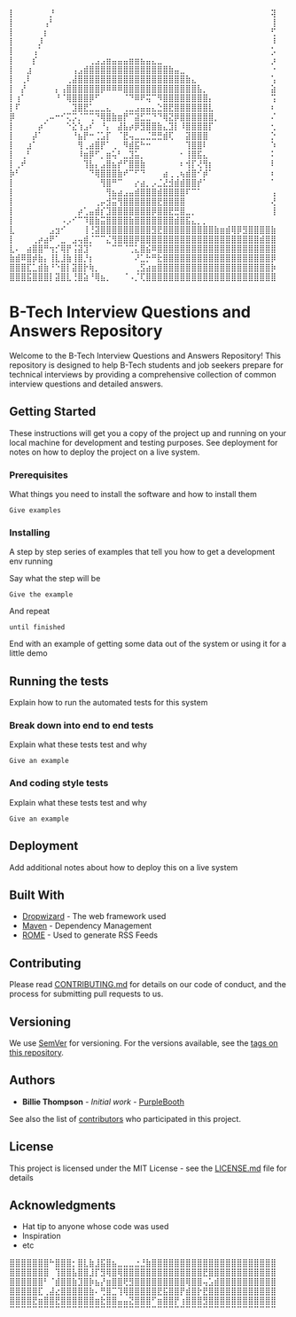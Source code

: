 


⡇⠀⠀⠀⠀⠀⠀⡘⠀⠀⠀⠀⠀⠀⠀⠀⠀⠀⠀⠀⠀⠀⠀⠀⠀⠀⠀⠀⠀⠀⠀⠀⠀⠀⠀⠀⠀⠀⠀⠀⠀⠀⠀⠀⠀⠀⢽
⡇⠀⠀⠀⠀⠀⢠⠃⠀⠀⠀⠀⠀⠀⠀⠀⠀⠀⠀⠀⠀⠀⠀⠀⠀⠀⠀⠀⠀⠀⠀⠀⠀⠀⠀⠀⠀⠀⠀⠀⠀⠀⠀⠀⠀⠀⢸
⡇⠀⠀⠀⠀⠀⡆⠀⠀⠀⠀⠀⠀⠀⠀⠀⠀⠀⠀⠀⠀⠀⠀⠀⠀⠀⠀⠀⠀⠀⠀⠀⠀⠀⠀⠀⠀⠀⠀⠀⠀⠀⠀⠀⠀⠀⢋
⡇⠀⠀⠀⠀⡸⠀⠀⠀⠀⠀⠀⠀⠀⠀⠀⠀⠀⠀⠀⠀⠀⠀⠀⠀⠀⠀⠀⠀⠀⠀⠀⠀⠀⠀⠀⠀⠀⠀⠀⠀⠀⠀⠀⠀⠀⠸
⡇⠀⠀⠀⢠⠁⠀⠀⠀⠀⠀⠀⠀⠀⠀⠀⠀⠀⠀⠀⠀⠀⠀⠀⠀⠀⠀⠀⠀⠀⠀⠀⠀⠀⠀⠀⠀⠀⠀⠀⠀⠀⠀⠀⠀⠀⡡
⡇⠀⠀⠀⡎⠀⠀⠀⠀⠀⠀⠀⠀⠀⢀⣠⣠⣶⣤⣤⣤⣶⣶⣦⣤⣄⣀⠀⠀⠀⠀⠀⠀⠀⠀⠀⠀⠀⠀⠀⠀⠀⠀⠀⠀⠀⡰
⡇⠀⠀⣰⠀⠀⠀⠀⠀⠀⠀⢠⣠⣾⣿⣿⣿⣿⣿⣿⣿⣿⣿⣿⣿⣿⣿⣿⣷⣤⣀⠀⠀⠀⠀⠀⠀⠀⠀⠀⠀⠀⠀⠀⠀⠀⠐
⡇⠀⢀⠇⠀⠀⠀⠀⠀⠀⢀⣼⣿⣿⣿⣿⣿⣿⣿⣿⣿⣿⣿⣿⣿⣿⣿⣿⣿⣿⣿⣷⣄⠀⠀⠀⠀⠀⠀⠀⠀⠀⠀⠀⠀⠀⢡
⡇⠀⡜⠀⠀⠀⠀⠀⡄⢠⣿⣿⣿⣿⣿⣿⡿⠿⠿⠿⣿⣿⣿⣿⣿⣿⣿⣿⣿⣿⣿⣿⣿⣧⡀⠀⠀⠀⠀⠀⠀⠀⠀⠀⠀⠀⣵
⡇⢰⠁⠀⠀⠀⠀⠀⠘⠈⢿⣿⣿⣿⡿⠋⠀⠀⠀⠀⠈⠙⠿⠟⢭⠉⠻⣿⣿⣿⣿⣿⣿⣿⣿⡄⠀⠀⠀⠀⠀⠀⠀⠀⠀⠀⢩
⡇⠏⠀⠀⠀⠀⠀⠀⠀⠀⠀⣹⣿⣟⣁⣀⣀⣄⠀⠀⢀⣀⣠⣤⣤⣄⣑⣿⣟⣿⣿⣿⣿⣿⣿⣇⠀⠀⠀⠀⠀⠀⠀⠀⠀⠀⠆
⡿⠀⠀⠀⠀⠀⢀⠤⠒⠊⢍⡩⡈⠉⢉⠙⢿⣿⣷⣶⡟⠉⣽⣋⣉⠙⠙⢿⣝⡿⣿⣿⣿⣿⣿⣿⡀⠀⠀⠀⠀⠀⠀⠀⠀⠀⠌
⡇⠀⠀⠀⠀⡴⠁⠀⠀⠀⠑⣕⢱⣠⠎⠀⠘⡄⠀⣼⣧⡴⡿⣻⣿⣿⣷⣄⣹⡇⠸⣿⣿⣿⣿⡏⠀⠀⠀⠀⠀⠀⠀⠀⠀⠀⢂
⡇⠀⠀⠀⡼⠁⠀⠀⠀⠀⠀⠘⣦⡟⠒⢈⣡⡏⠀⠈⣟⢤⣀⣀⣈⣛⣛⣾⢏⠀⠀⣽⣿⣿⣿⠀⠀⠀⠀⠀⠀⠀⠀⠀⠀⠀⡑
⡇⠀⠀⣰⠁⠀⠀⠀⠀⠀⠀⠀⢻⢀⣴⣿⡟⠁⢀⠀⠻⣾⣯⠓⠒⠀⠀⠀⠀⠀⠀⢹⣿⣿⠇⠀⠀⠀⠀⠀⠀⠀⠀⠀⠀⠀⠱
⡇⠀⢀⠃⠀⠀⠀⠀⠀⠀⠀⠀⠸⣶⡿⠋⡀⣶⢥⠃⣀⣹⣥⡀⠀⠀⠀⠀⠀⠀⠂⢸⣿⣯⣄⠀⠀⠀⠀⠀⠀⠀⠀⠀⠀⠀⠅
⡇⢀⠞⠀⠀⠀⠀⠀⠀⠀⠀⠀⠀⢹⣧⡄⣠⣿⣦⡞⠋⣿⣿⣷⠀⠀⠀⠀⠀⠀⠆⢺⡏⢜⢻⡆⠀⠀⠀⠀⠀⠀⠀⠀⠀⠀⠇
⡷⠃⠀⠀⠀⠀⠀⠀⠀⠀⠀⠀⠀⠀⠙⢿⣿⣿⣿⣷⠞⠉⠋⠙⠀⠀⠀⣴⢀⢀⢦⣾⣿⠊⡾⠁⠀⠀⠀⠀⠀⠀⠀⠀⠀⠀⠆
⡇⠀⠀⠀⠀⠀⠀⠀⠀⠀⠀⠀⠀⠀⠀⠀⢻⣿⠛⠉⠀⠀⡔⣴⡀⡠⣈⣜⣺⣾⣾⣿⣿⡞⠁⠀⠀⠀⠀⠀⠀⠀⠀⠀⠀⠀⠁
⡇⠀⠀⠀⠀⠀⠀⠀⠀⠀⠀⠀⠀⠀⠀⠀⠀⢻⣦⣴⣠⣤⣾⣿⣿⣿⣾⣿⣿⣿⣿⠏⠉⠁⠀⠀⠀⠀⠀⠀⠀⠀⠀⠀⠀⠀⢠
⡇⠀⠀⠀⠀⠀⠀⠀⠀⠀⠀⠀⠀⠀⠀⢀⡤⣺⣭⢻⣿⣿⣿⣿⣿⣿⣟⣿⣿⣿⣿⠀⠀⠀⠀⠀⠀⠀⠀⠀⠀⠀⠀⠀⠀⠀⢜
⡇⠀⠀⠀⠀⠀⠀⠀⠀⠀⠀⠀⡴⢁⣤⣾⡎⣹⣿⣿⣿⣿⣿⣿⣿⡿⣿⣿⣟⣛⣿⣀⡀⠀⠀⠀⠀⠀⠀⠀⠀⠀⠀⠀⠀⠀⢸
⡇⠀⠀⠀⠀⠀⠀⠀⠀⠠⡠⠊⠉⠹⣿⣷⣭⣿⣿⣿⣿⣷⣿⣿⣿⣿⣿⣿⣿⣾⣿⣯⣄⡀⡀⠀⠀⠀⠀⠀⠀⠀⠀⠀⠀⠀⠀
⣇⠀⠀⠀⠀⠀⠀⣠⣲⠊⠀⠀⠀⢸⢘⣽⣿⣿⣿⣿⣿⣿⣿⣿⣿⣻⣟⣿⣿⣿⣿⣿⣿⣿⣿⣿⣷⣶⣾⢿⡿⣻⣿⣿⣿⣿⣷
⡇⠀⠀⠀⢀⡴⣴⠟⠁⣀⠀⣠⢤⣾⡈⠉⠉⣌⢻⣿⣿⣿⡿⣿⣿⣿⣿⣿⣿⣿⣿⣿⣿⣿⣿⣿⣿⣿⣿⣿⣿⣿⣿⣿⣾⣿⣿
⣇⠄⠀⣴⣿⣿⠛⢲⡊⢿⡟⢨⣽⣹⠁⠀⠀⠀⠉⠉⠈⢉⣅⣿⣮⠿⣿⣿⣿⣿⣿⣿⣿⣿⣿⣿⣿⣿⣿⣿⣿⣿⣿⣿⣿⣿⣿
⣷⣾⠿⣿⡾⣷⡄⢸⣇⣸⣷⢸⣿⡘⡆⠀⠀⠀⠀⠀⠀⠀⠜⣁⡓⠛⣗⣿⣿⣿⣿⣿⣿⣿⣿⣿⣿⣿⣿⣿⣿⣿⣿⣿⣿⣿⡿
⣿⣿⣿⣏⣁⣾⣷⠘⠑⣿⡇⣽⣿⡗⢷⡀⠀⠀⠀⠀⠀⠀⢀⣫⣴⣶⣿⣿⣿⣿⣿⣿⣿⣿⣿⣿⣿⣿⣿⣿⣿⣿⣿⣿⣿⣿⡷
⣿⣿⣿⣯⣿⣿⣿⡇⣽⣿⣇⢘⣿⣵⠘⢿⣦⡀⠀⠀⠈⠠⡈⢏⣿⣿⣿⣿⣿⣿⣿⣿⣿⣿⣿⣿⣿⣿⣿⣿⣿⣿⣿⣿⣿⣿⣿




# B-Tech Interview Questions and Answers Repository

Welcome to the B-Tech Interview Questions and Answers Repository! This repository is designed to help B-Tech students and job seekers prepare for technical interviews by providing a comprehensive collection of common interview questions and detailed answers.

## Getting Started

These instructions will get you a copy of the project up and running on your local machine for development and testing purposes. See deployment for notes on how to deploy the project on a live system.

### Prerequisites

What things you need to install the software and how to install them

```
Give examples
```

### Installing

A step by step series of examples that tell you how to get a development env running

Say what the step will be

```
Give the example
```

And repeat

```
until finished
```

End with an example of getting some data out of the system or using it for a little demo

## Running the tests

Explain how to run the automated tests for this system

### Break down into end to end tests

Explain what these tests test and why

```
Give an example
```

### And coding style tests

Explain what these tests test and why

```
Give an example
```

## Deployment

Add additional notes about how to deploy this on a live system

## Built With

* [Dropwizard](http://www.dropwizard.io/1.0.2/docs/) - The web framework used
* [Maven](https://maven.apache.org/) - Dependency Management
* [ROME](https://rometools.github.io/rome/) - Used to generate RSS Feeds

## Contributing

Please read [CONTRIBUTING.md](https://gist.github.com/PurpleBooth/b24679402957c63ec426) for details on our code of conduct, and the process for submitting pull requests to us.

## Versioning

We use [SemVer](http://semver.org/) for versioning. For the versions available, see the [tags on this repository](https://github.com/your/project/tags). 

## Authors

* **Billie Thompson** - *Initial work* - [PurpleBooth](https://github.com/PurpleBooth)

See also the list of [contributors](https://github.com/your/project/contributors) who participated in this project.

## License

This project is licensed under the MIT License - see the [LICENSE.md](LICENSE.md) file for details

## Acknowledgments

* Hat tip to anyone whose code was used
* Inspiration
* etc


⣿⣿⣿⣿⣿⣿⣿⠓⣿⣿⣿⡂⣿⣇⣷⣸⣯⣿⣦⣀⣀⣀⣐⣘⣷⣿⣿⣿⣿⣿⣿⣿⣿⣿⣿⣿⣿⣿⣿⣿⣿⣿⣿⣿⣿⣿⣿
⣿⣿⣿⣿⣿⣿⣿⠀⢹⣿⣿⣧⣿⣿⣸⡏⣻⢿⣿⢿⣿⣿⣿⣿⣿⣿⣿⣿⣿⣿⣿⣿⣿⣿⣟⣿⣿⣿⣿⣿⣿⣿⣿⣿⣿⣿⣿
⣿⣿⣿⣿⣿⣿⠃⠈⣾⣿⣿⣷⣹⣿⡷⣦⡜⣶⣿⣿⢟⣻⣿⣿⣿⣿⣿⣿⣿⣿⣿⢿⣿⣿⢤⣡⣾⣿⣿⣿⣿⣿⣿⣿⣿⣿⣿
⣿⣿⣿⣿⣿⣏⢀⣼⣔⣿⣿⣿⣿⣿⣷⠄⢛⣿⣉⢹⢿⣿⣿⣿⣿⣿⣟⣯⣿⣿⡟⣾⣿⡗⣟⣿⣿⣿⣿⣿⣿⣿⣿⣿⣿⣿⣿
⣿⣿⣿⣿⣟⣶⣿⣿⣟⣿⣿⣿⣿⣿⣿⣶⣗⣿⣿⣤⣤⣝⣿⣿⣿⠋⣶⣿⣿⡟⢰⣿⣿⣿⣻⣿⣿⣿⣿⣿⣿⣿⣿⣿⣿⣿⣿
⠉⠉⠉⠉⠉⠉⠉⠉⠉⠉⠉⠉⠉⠉⠉⠉⠉⠉⠉⠉⠉⠉⠉⠉⠉⠉⠉⠉⠉⠉⠉⠉⠉⠉⠉⠉⠉⠉⠉⠉⠉⠉⠉⠉⠉⠉⠉
